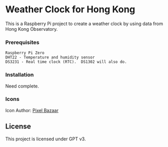 # Weather Clock for Hong Kong
This is a Raspberry Pi project to create a weather clock by using data from Hong Kong Observatory.
### Prerequisites
```
Raspberry Pi Zero
DHT22 - Temperature and humidity sensor
DS3231 - Real time clock (RTC).  DS1302 will also do.
```
### Installation
Need complete.

### Icons
Icon Author: [Pixel Bazaar](https://www.iconfinder.com/zlaten)

## License
This project is licensed under GPT v3.
